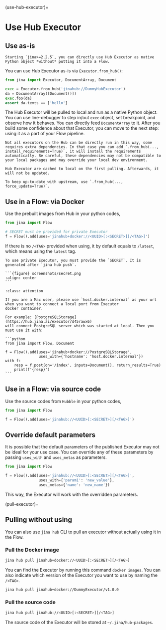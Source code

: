 (use-hub-executor)=
# Use Hub Executor

## Use as-is

```{tip}
Starting `jina>=2.2.5`, you can directly use Hub Executor as native Python object *without* putting it into a Flow.  
```

You can use Hub Executor as-is via `Executor.from_hub()`:

```python
from jina import Executor, DocumentArray, Document

exec = Executor.from_hub('jinahub://DummyHubExecutor')
da = DocumentArray([Document()])
exec.foo(da)
assert da.texts == ['hello']
```

The Hub Executor will be pulled to local and run as a native Python object. You can use line-debugger to step in/out `exec` object, set breakpoint, and observe how it behaves. You can directly feed `DocumentArray` to it. After you build some confidence about that Executor, you can move to the next step: using it as a part of your Flow pipeline.

```{caution}
Not all executors on the Hub can be directly run in this way, some requires extra dependencies. In that case you can add `.from_hub(..., install_requirements=True)`, it will install the requirements automatically. Be careful, these dependencies may not be compatible to your local packages and may override your local dev environment.
```

```{tip}
Hub Executor are cached to local on the first pulling. Afterwards, it will not be updated. 

To keep up-to-date with upstream, use `.from_hub(..., force_update=True)`.
```

## Use in a Flow: via Docker

Use the prebuilt images from Hub in your python codes,

```python
from jina import Flow

# SECRET must be provided for private Executor
f = Flow().add(uses='jinahub+docker://<UUID>[:<SECRET>][/<TAG>]')
```

If there is no `/<TAG>` provided when using, it by default equals to `/latest`, which means using the `latest` tag.

````{important}
To use private Executor, you must provide the `SECRET`. It is generated after `jina hub push`.

```{figure} screenshots/secret.png
:align: center
```

````

````{admonition} Attention
:class: attention

If you are a Mac user, please use `host.docker.internal` as your url when you want to connect a local port from Executor
docker container.

For example: [PostgreSQLStorage](https://hub.jina.ai/executor/d45rawx6)
will connect PostgreSQL server which was started at local. Then you must use it with:

```python
from jina import Flow, Document

f = Flow().add(uses='jinahub+docker://PostgreSQLStorage', 
               uses_with={'hostname': 'host.docker.internal'})
with f:
    resp = f.post(on='/index', inputs=Document(), return_results=True)
    print(f'{resp}')
```
````

## Use in a Flow: via source code

Use the source codes from `Hubble` in your python codes,

```python
from jina import Flow

f = Flow().add(uses='jinahub://<UUID>[:<SECRET>][/<TAG>]')
```

## Override default parameters

It is possible that the default parameters of the published Executor may not be ideal for your use case. You can override
any of these parameters by passing `uses_with` and `uses_metas` as parameters.

```python
from jina import Flow

f = Flow().add(uses='jinahub://<UUID>[:<SECRET>][/<TAG>]', 
               uses_with={'param1': 'new_value'},
               uses_metas={'name': 'new_name'})
```

This way, the Executor will work with the overridden parameters.


(pull-executor)=
## Pulling without using

You can also use `jina hub` CLI to pull an executor without actually using it in the Flow.

### Pull the Docker image

```bash
jina hub pull jinahub+docker://<UUID>[:<SECRET>][/<TAG>]
```


You can find the Executor by running this command `docker images`. You can also indicate which version of the Executor you want to use by naming the `/<TAG>`.

```bash
jina hub pull jinahub+docker://DummyExecutor/v1.0.0
```

### Pull the source code

```bash
jina hub pull jinahub://<UUID>[:<SECRET>][/<TAG>]
```


The source code of the Executor will be stored at `~/.jina/hub-packages`.

